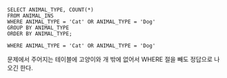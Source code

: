 ```mysql
SELECT ANIMAL_TYPE, COUNT(*)
FROM ANIMAL_INS
WHERE ANIMAL_TYPE = 'Cat' OR ANIMAL_TYPE = 'Dog'
GROUP BY ANIMAL_TYPE
ORDER BY ANIMAL_TYPE;
```



`WHERE ANIMAL_TYPE = 'Cat' OR ANIMAL_TYPE = 'Dog'`

문제에서 주어지는 테이블에 고양이와 개 밖에 없어서 WHERE 절을 빼도 정답으로 나오긴 한다.
